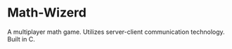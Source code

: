 # Math-Wizerd
A multiplayer math game.
Utilizes server-client communication technology.
Built in C.
